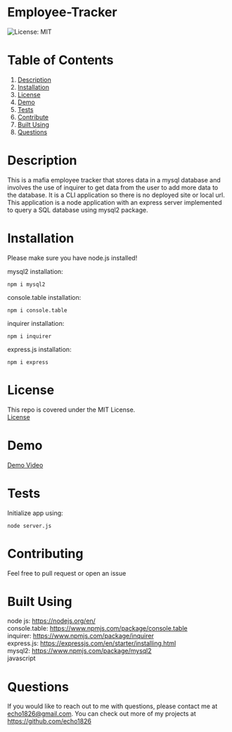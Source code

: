 # Employee-Tracker

![License: MIT](https://img.shields.io/badge/license-MIT-green)
# Table of Contents

1. [Description](#description)<br>
2. [Installation](#installation)<br>
3. [License](#license)<br>
4. [Demo](#demo)<br>
5. [Tests](#tests)<br>
6. [Contribute](#contributing)<br>
7. [Built Using](#built-using)<br>
8. [Questions](#questions) 


# Description

This is a mafia employee tracker that stores data in a mysql database and involves the use of inquirer to get data from the user to add more data to the database. It is a CLI application so there is no deployed site or local url. This application is a node application with an express server implemented to query a SQL database using mysql2 package.

# Installation
Please make sure you have node.js installed! <br>

mysql2 installation: <br>
```shell
npm i mysql2
```
console.table installation: <br>
```shell
npm i console.table
```
inquirer installation: <br>
```shell
npm i inquirer
```
express.js installation: <br>
```shell
npm i express
```

# License

This repo is covered under the MIT License.
<br>[License](https://choosealicense.com/licenses/mit/)

# Demo
[Demo Video](https://watch.screencastify.com/v/f5uqZP3bk0R7u0S3FCI8) 

# Tests

Initialize app using:
```shell
node server.js
```

# Contributing

Feel free to pull request or open an issue

# Built Using

node js: <https://nodejs.org/en/> <br>
console.table: <https://www.npmjs.com/package/console.table> <br>
inquirer: <https://www.npmjs.com/package/inquirer> <br>
express.js: <https://expressjs.com/en/starter/installing.html> <br>
mysql2: <https://www.npmjs.com/package/mysql2> <br>
javascript

# Questions

If you would like to reach out to me
with questions, please contact me at <echo1826@gmail.com>. You can check out more of my projects at <https://github.com/echo1826>
